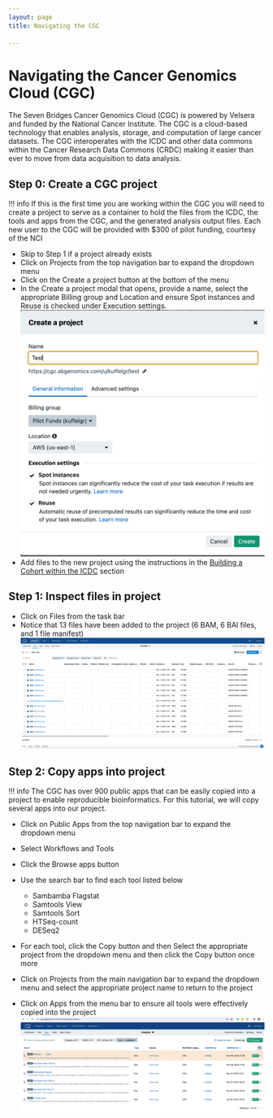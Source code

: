 ```yaml
---
layout: page
title: Navigating the CGC

---
```



Navigating the Cancer Genomics Cloud (CGC)
============================================
The Seven Bridges Cancer Genomics Cloud (CGC) is powered by Velsera and funded by the National Cancer Institute. The CGC is a cloud-based technology that enables analysis, storage, and computation of large cancer datasets. The CGC interoperates with the ICDC and other data commons within the Cancer Research Data Commons (CRDC) making it easier than ever to move from data acquisition to data analysis.



## Step 0: Create a CGC project
!!! info
    If this is the first time you are working within the CGC you will need to create a project to serve as a container to hold the files from the ICDC, the tools and apps from the CGC, and the generated analysis output files. Each new user to the CGC will be provided with $300 of pilot funding, courtesy of the NCI 
* Skip to Step 1 if a project already exists
* Click on <span class="highlight_text">Projects</span> from the top navigation bar to expand the dropdown menu
* Click on the <span class="highlight_button">Create a project</span> button at the bottom of the menu
* In the Create a project modal that opens, provide a name, select the appropriate Billing group and Location and ensure Spot instances and Reuse is checked under Execution settings. 
![Create project](./rna-seq-images/cgc-create-project.png "Create project")
* Add files to the new project using the instructions in the [Building a Cohort within the ICDC](rna_seq_03.md) section


## Step 1: Inspect files in project
* Click on <span class="highlight_text">Files</span> from the task bar
* Notice that 13 files have been added to the project (6 BAM, 6 BAI files, and 1 file manifest)
![Exported files](./rna-seq-images/cgc-exported-files.png "Exported files")


## Step 2: Copy apps into project
!!! info
    The CGC has over 900 public apps that can be easily copied into a project to enable reproducible bioinformatics. For this tutorial, we will copy several apps into our project.

* Click on <span class="highlight_text">Public Apps</span> from the top navigation bar to expand the dropdown menu 
* Select Workflows and Tools
* Click the <span class="highlight_button">Browse apps</span> button
* Use the search bar to find each tool listed below
    - Sambamba Flagstat
    - Samtools View
    - Samtools Sort
    - HTSeq-count
    - DESeq2

* For each tool, click the <span class="highlight_button">Copy</span> button and then Select the appropriate project from the dropdown menu and then click the Copy button once more
* Click on <span class="highlight_text">Projects</span> from the main navigation bar to expand the dropdown menu and select the appropriate project name to return to the project
* Click on <span class="highlight_text">Apps</span> from the menu bar to ensure all tools were effectively copied into the project
![Tools loaded](./rna-seq-images/cgc-apps-loaded.png "Tools loaded")







